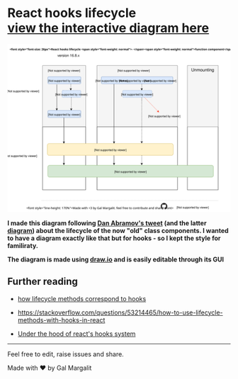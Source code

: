 <h1>
React hooks lifecycle
  <br/>
  <a href="https://wavez.github.io/react-hooks-lifecycle/"> 
  view the interactive diagram here
 </a> 
</h1>

  
![react hooks lifecycle](https://raw.githubusercontent.com/Wavez/react-hooks-lifecycle/master/chart.svg)

**I made this diagram following [Dan Abramov's tweet](https://twitter.com/dan_abramov/status/981712092611989509) (and the latter [diagram](http://projects.wojtekmaj.pl/react-lifecycle-methods-diagram/)) about the lifecycle of the now "old" class components.
I wanted to have a diagram exactly like that but for hooks - so I kept the style for familiraty.**

**The diagram is made using [draw.io](https://draw.io) and is easily editable through its GUI**

## Further reading
- [how lifecycle methods correspond to hooks](https://reactjs.org/docs/hooks-faq.html#how-do-lifecycle-methods-correspond-to-hooks)

- https://stackoverflow.com/questions/53214465/how-to-use-lifecycle-methods-with-hooks-in-react

- [Under the hood of react's hooks system](https://medium.com/the-guild/under-the-hood-of-reacts-hooks-system-eb59638c9dba)
---
Feel free to edit, raise issues and share.

Made with ❤ by Gal Margalit



